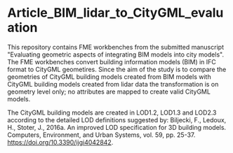 # Article_BIM_lidar_to_CityGML_evaluation

This repository contains FME workbenches from the submitted manuscript "Evaluating geometric aspects of integrating BIM models into city models". The FME workbenches convert building information models (BIM) in IFC format to CityGML geometires. Since the aim of the study is to compare the geometries of CityGML building models created from BIM models with CityGML building models created from lidar data the transformation is on geometry level only; no attributes are mapped to create valid CityGML models. 

The CityGML building models are created in LOD1.2, LOD1.3 and LOD2.3 according to the detailed LOD definitions suggested by:
Biljecki, F., Ledoux, H., Stoter, J., 2016a. An improved LOD specification for 3D building models. Computers, Environment, and Urban Systems, vol. 59, pp. 25-37. https://doi.org/10.3390/ijgi4042842. 
